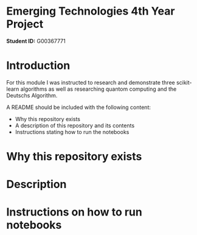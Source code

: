 # Emerging Technologies 4th Year Project

**Student ID:** G00367771

# Introduction
For this module I was instructed to research and demonstrate three scikit-learn algorithms as well as researching quantom computing and the Deutschs Algorithm.

A README should be included with the following content:

* Why this repository exists
* A description of this repository and its contents
* Instructions stating how to run the notebooks



# Why this repository exists



# Description



# Instructions on how to run notebooks
